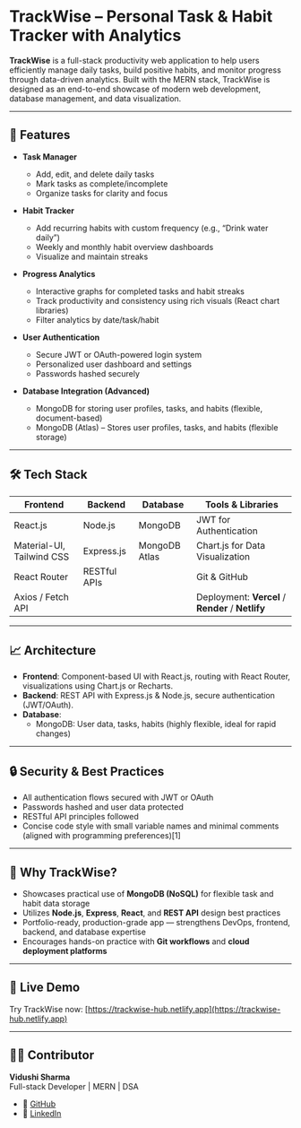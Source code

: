 # TrackWise – Personal Task & Habit Tracker with Analytics

**TrackWise** is a full-stack productivity web application to help users efficiently manage daily tasks, build positive habits, and monitor progress through data-driven analytics. Built with the MERN stack, TrackWise is designed as an end-to-end showcase of modern web development, database management, and data visualization.

---

## 🚀 Features

- **Task Manager**
  - Add, edit, and delete daily tasks
  - Mark tasks as complete/incomplete
  - Organize tasks for clarity and focus

- **Habit Tracker**
  - Add recurring habits with custom frequency (e.g., “Drink water daily”)
  - Weekly and monthly habit overview dashboards
  - Visualize and maintain streaks

- **Progress Analytics**
  - Interactive graphs for completed tasks and habit streaks
  - Track productivity and consistency using rich visuals (React chart libraries)
  - Filter analytics by date/task/habit

- **User Authentication**
  - Secure JWT or OAuth-powered login system
  - Personalized user dashboard and settings
  - Passwords hashed securely

- **Database Integration (Advanced)**
  - MongoDB for storing user profiles, tasks, and habits (flexible, document-based)
  - MongoDB (Atlas) – Stores user profiles, tasks, and habits (flexible storage)

---

## 🛠️ Tech Stack


| Frontend                    | Backend        | Database              | Tools & Libraries                            |
|----------------------------|----------------|------------------------|-----------------------------------------------|
| React.js                   | Node.js        | MongoDB         | JWT for Authentication                        |
| Material-UI, Tailwind CSS               | Express.js     | MongoDB Atlas                  | Chart.js for Data Visualization               |
| React Router               | RESTful APIs   |                        | Git & GitHub                                  |
| Axios / Fetch API          |                |                        | Deployment: **Vercel** / **Render** / **Netlify** |

---

## 📈 Architecture

- **Frontend**: Component-based UI with React.js, routing with React Router, visualizations using Chart.js or Recharts.
- **Backend**: REST API with Express.js & Node.js, secure authentication (JWT/OAuth).
- **Database**:
  - MongoDB: User data, tasks, habits (highly flexible, ideal for rapid changes)

---

## 🔒 Security & Best Practices

- All authentication flows secured with JWT or OAuth  
- Passwords hashed and user data protected  
- RESTful API principles followed  
- Concise code style with small variable names and minimal comments (aligned with programming preferences)[1]

---

## 🌟 Why TrackWise?

- Showcases practical use of **MongoDB (NoSQL)** for flexible task and habit data storage  
- Utilizes **Node.js**, **Express**, **React**, and **REST API** design best practices  
- Portfolio-ready, production-grade app — strengthens DevOps, frontend, backend, and database expertise  
- Encourages hands-on practice with **Git workflows** and **cloud deployment platforms**  

---
## 🔗 Live Demo

Try TrackWise now: [https://trackwise-hub.netlify.app](https://trackwise-hub.netlify.app)

---

## 👨‍💻 Contributor
**Vidushi Sharma**  
Full-stack Developer | MERN | DSA   

- 🔗 [GitHub](https://github.com/vidushish)  
- 🔗 [LinkedIn](https://linkedin.com/in/vidushi-sharma-8588aa2a7)
